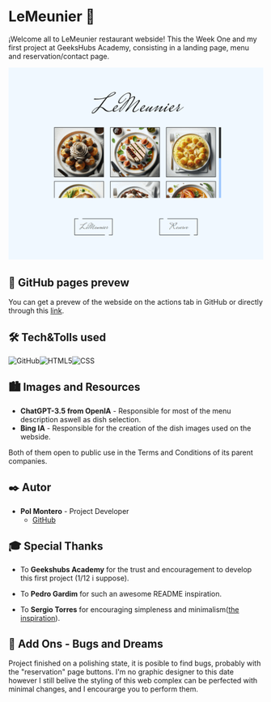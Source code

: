 # LeMeunier 🍲

¡Welcome all to LeMeunier restaurant webside! This the Week One and my first project at GeeksHubs Academy, consisting in a landing page, menu and reservation/contact page.

<img src="./img/gif_README.gif" alt="gif_page">

## 🚀 GitHub pages prevew

You can get a prevew of the webside on the actions tab in GitHub or directly through this [link](https://hypoldev.github.io/Menu_Week-1-Project/).

## 🛠️ Tech&Tolls used 


<img src="https://img.shields.io/badge/GitHub-100000?style=for-the-badge&logo=github&logoColor=white" alt="GitHub" /><img src="https://img.shields.io/badge/HTML5-E34F26?style=for-the-badge&logo=html5&logoColor=white" alt="HTML5" /><img src="https://img.shields.io/badge/CSS3-1572B6?style=for-the-badge&logo=css3&logoColor=white" alt="CSS" />


## 🏙️ Images and Resources


- **ChatGPT-3.5 from OpenIA** - Responsible for most of the menu description aswell as dish selection.
- **Bing IA** - Responsible for the creation of the dish images used on the webside.

Both of them open to public use in the Terms and Conditions of its parent companies.

## ✒️ Autor

- **Pol Montero** - Project Developer
  - [GitHub](https://github.com/hypoldev) 

## 🎓 Special Thanks

- To **Geekshubs Academy** for the trust and encouragement to develop this first project (1/12 i suppose).

- To **Pedro Gardim** for such an awesome README inspiration.
-  To **Sergio Torres** for encouraging simpleness and minimalism([the inspiration](https://github.com/SergioTorresGarcia/Proyecto1-CartaRestaurante)).

## 📄 Add Ons - Bugs and Dreams

Project finished on a polishing state, it is posible to find bugs, probably with the "reservation" page buttons.
I'm no graphic designer to this date however I still belive the styling of this web complex can be perfected with minimal changes, and I encourarge you to perform them.
